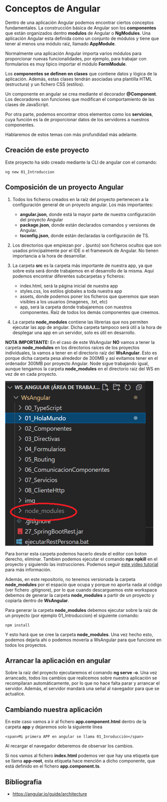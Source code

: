 
# Conceptos de Angular

Dentro de una aplicación Angular podemos encontrar ciertos conceptos fundamentales. La construcción básica de Angular son los **componentes** que están organizados dentro **modulos** de Angular o **NgModules**. Una aplicación Angular esta definida como un conjunto de módulos y tiene que tener al menos una módulo raiz, llamado **AppModule**.

Normalmente una aplicación Angular importa varios módulos para proporcionar nuevas funcionalidades, por ejemplo, para trabajar con formularios es muy tipico importar el módulo **FormModule**.

Los **componentes se definen en clases** que contiene datos y lógica de la aplicación. Además, estas clases tendrán asociadas una plantilla HTML (estructura) y un fichero CSS (estilos).

Un componente en angular se crea mediante el decorador **@Component**. Los decoradores son funciones que modifican el comportamiento de las clases de JavaScript.

Por otra parte, podemos encontrar otros elementos como los **servicios**, cuya función es la de proporcionar datos de los servidores a nuestros componentes.

Hablaremos de estos temas con más profundidad más adelante.

## Creación de este proyecto

Este proyecto ha sido creado mediante la CLI de angular con el comando:

    ng new 01_Introduccion

## Composición de un proyecto Angular

1. Todos los ficheros creados en la raíz del proyecto pertenecen a la configuración general de un proyecto angular. Los más importantes:

    - <b>angular.json</b>, donde está la mayor parte de nuestra configuración del proyecto Angular
    - <b>package.json</b>, donde están declarados comandos y versiones de Angular.
    - <b>tsconfig.json</b>, donde están declaradas la configuración de TS.

2. Los directorios que empiezan por <b>.</b> (punto) son ficheros ocultos que son usados principalmente por el IDE o el framework de Angular. No tienen importancia a la hora de desarrollar.

3. La carpeta <b>src</b> es la carpeta más importante de nuestra app, ya que sobre esta será donde trabajemos en el desarrollo de la misma. Aquí podemos encontrar diferentes subcarpetas y ficheros:

    - index.html, será la página inicial de nuestra app
    - styles.css, los estilos globales a toda nuestra app
    - assets, donde podemos poner los ficheros que queremos que sean visibles a los usuarios (imagenes, .txt, etc)
    - app, será la carpeta donde trabajaremos con nuestros componentes. Raíz de todos los demás componentes que creemos.

4. La carpeta <b>node_modules</b> contiene las librerias que nos permiten ejecutar las app de angular. Dicha carpeta tampoco será útil a la hora de desplegar una app en un servidor, solo es útil en desarrollo.

**NOTA IMPORTANTE:** En el caso de este WsAngular <b>NO</b> vamos a tener la carpeta <b>node_modules</b> en los directorios raíces de los proyectos individuales, la vamos a tener en el directorio raíz del <b>WsAngular</b>. Esto es porque dicha carpeta pesa alrededor de 300MB y así evitamos tener en el ordenador 300MB por proyecto Angular. Node sigue trabajando igual, aunque tengamos la carpeta <b>node_modules</b> en el directorio raiz del WS en vez de en cada proyecto. 

![node_modules](img/node_modules.png "node_modules")

Para borrar esta carpeta podemos hacerlo desde el editor con boton derecho, eliminar. Tambien podemos ejecutar el comando **npx npkill** en el proyecto y siguiendo las instrucciones. Podemos seguir [este video tutorial](https://www.youtube.com/watch?v=xVG20-7egDI) para más información.

Además, en este repositorio, no tenemos versionada la carpeta **node_modules** por el espacio que ocupa y porque no aporta nada al código (ver fichero .gitignore), por lo que cuando descarguemos este workspace debemos de generar la carpeta **node_modules** a partir de un proyecto y copiarla dentro de **WsAngular**.

Para generar la carpeta <b>node_modules</b> debemos ejecutar sobre la raiz de un proyecto (por ejemplo 01_Introduccion) el siguiente comando:

    npm install

Y esto hará que se cree la carpeta <b>node_modules</b>. Una vez hecho esto, podemos dejarla ahi o podemos moverla a WsAngular para que funcione en todos los proyectos.

## Arrancar la aplicación en angular

Sobre la raíz del proyecto ejecutaremos el comando <b>ng serve -o</b>. Una vez arrancado, todos los cambios que realicemos sobre nuestra aplicación se recompilaran automáticamente, por lo que no hace falta parar y arrancar el servidor. Además, el servidor mandará una señal al navegador para que se actualice.

## Cambiando nuestra aplicación

En este caso vamos a ir al fichero <b>app.component.html</b> dentro de la carpeta <b>app</b> y dejaremos solo la siguiente línea

    <span>Mi primera APP en angular se llama 01_Inroducción</span>

Al recargar el navegador deberemos de observar los cambios.

Si nos vamos al fichero <b>index.html</b> podemos ver que hay una etiqueta que se llama <b>app-root</b>, esta etiqueta hace mención a dicho componente, que está definido en el fichero <b>app.component.ts</b>. 

## Bibliografia

- <https://angular.io/guide/architecture>